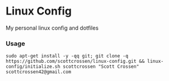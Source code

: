 # Linux Config

My personal linux config and dotfiles

### Usage

```
sudo apt-get install -y -qq git; git clone -q https://github.com/scottcrossen/linux-config.git && linux-config/initialize.sh scottcrossen "Scott Crossen" scottcrossen42@gmail.com
```

